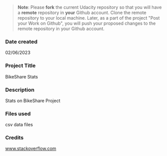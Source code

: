 >**Note**: Please **fork** the current Udacity repository so that you will have a **remote** repository in **your** Github account. Clone the remote repository to your local machine. Later, as a part of the project "Post your Work on Github", you will push your proposed changes to the remote repository in your Github account.

### Date created
02/06/2023

### Project Title
BikeShare Stats

### Description
Stats on BikeShare Project

### Files used
csv data files

### Credits
www.stackoverflow.com

